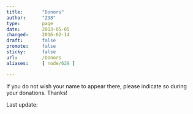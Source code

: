 ```yaml
---
title:       "Donors"
author:      "Z98"
type:        page
date:        2013-05-05
changed:     2016-02-14
draft:       false
promote:     false
sticky:      false
url:         /Donors
aliases:     [ node/629 ]

---
```


<p>If you do not wish your name to appear there, please indicate so during your donations. Thanks!</p>
Last update: 
